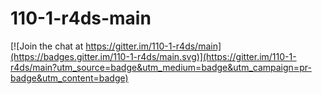 # 110-1-r4ds-main

[![Join the chat at https://gitter.im/110-1-r4ds/main](https://badges.gitter.im/110-1-r4ds/main.svg)](https://gitter.im/110-1-r4ds/main?utm_source=badge&utm_medium=badge&utm_campaign=pr-badge&utm_content=badge)